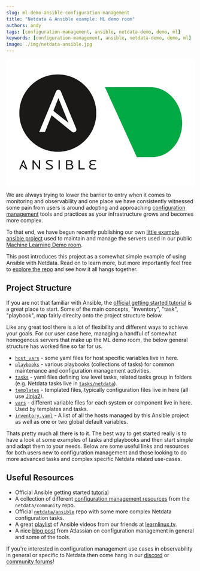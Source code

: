 ```yaml
---
slug: ml-demo-ansible-configuration-management
title: "Netdata & Ansible example: ML demo room"
authors: andy
tags: [configuration-management, ansible, netdata-demo, demo, ml]
keywords: [configuration-management, ansible, netdata-demo, demo, ml]
image: ./img/netdata-ansible.jpg
---
```


![netdata-ansible](./img/netdata-ansible.jpg)

We are always trying to lower the barrier to entry when it comes to monitoring and observability and one place we have consistently witnessed some pain from users is around adopting and approaching [configuration management](https://www.atlassian.com/microservices/microservices-architecture/configuration-management) tools and practices as your infrastructure grows and becomes more complex.

To that end, we have begun recently publishing our own [little example ansible project](https://github.com/netdata/community/tree/main/configuration-management/ansible-ml-demo) used to maintain and manage the servers used in our public [Machine Learning Demo room](https://app.netdata.cloud/spaces/netdata-demo/rooms/machine-learning/overview).

This post introduces this project as a somewhat simple example of using Ansible with Netdata. Read on to learn more, but more importantly feel free to [explore the repo](https://github.com/netdata/community/tree/main/configuration-management/ansible-ml-demo) and see how it all hangs together.

<!--truncate-->

## Project Structure

If you are not that familiar with Ansible, the [official getting started tutorial](https://docs.ansible.com/ansible/latest/getting_started/index.html) is a great place to start. Some of the main concepts, "inventory", "task", "playbook", map fairly direclty onto the project structure below.

Like any great tool there is a lot of flexibility and different ways to achieve your goals. For our user case here, managing a handful of somewhat homogenous servers that make up the ML demo room, the below general structure has worked fine so far for us.

- [`host_vars`](https://github.com/netdata/community/tree/main/configuration-management/ansible-ml-demo/host_vars/) - some yaml files for host specific variables live in here.
- [`playbooks`](https://github.com/netdata/community/tree/main/configuration-management/ansible-ml-demo/playbooks/) - various playbooks (collections of tasks) for common maintenance and configuration management activities.
- [`tasks`](https://github.com/netdata/community/tree/main/configuration-management/ansible-ml-demo/tasks/) - yaml files defining low level tasks, related tasks group in folders (e.g. Netdata tasks live in [`tasks/netdata`](https://github.com/netdata/community/tree/main/configuration-management/ansible-ml-demo/tasks/netdata/)).
- [`templates`](https://github.com/netdata/community/tree/main/configuration-management/ansible-ml-demo/templates/) - templated files, typically configuration files live in here (all use [Jinja2](https://jinja.palletsprojects.com/)).
- [`vars`](https://github.com/netdata/community/tree/main/configuration-management/ansible-ml-demo/vars/) - different variable files for each system or component live in here. Used by templates and tasks.
- [`inventory.yaml`](https://github.com/netdata/community/tree/main/configuration-management/ansible-ml-demo/inventory.yaml) - A list of all the hosts managed by this Ansible project as well as one or two global default variables.

Thats pretty much all there is to it. The best way to get started really is to have a look at some examples of tasks and playbooks and then start simple and adapt them to your needs. Below are some useful links and resources for both users new to configuration management and those looking to do more advanced tasks and complex specific Netdata related use-cases.

## Useful Resources

- Official Ansible getting started [tutorial](https://docs.ansible.com/ansible/latest/getting_started/)
- A collection of different [configuration management resources](https://github.com/netdata/community/tree/main/configuration-management) from the `netdata/community` repo.
- Official [`netdata/ansible`](https://github.com/netdata/ansible) repo with some more complex Netdata configuration tasks.
- A great [playlist](https://www.youtube.com/playlist?list=PLT98CRl2KxKEUHie1m24-wkyHpEsa4Y70) of Ansible videos from our friends at [learnlinux.tv](https://www.learnlinux.tv/tag/configuration-management/).
- A nice [blog post](https://www.atlassian.com/microservices/microservices-architecture/configuration-management) from Atlassian on configuration management in general and some of the tools.

If you're interested in configuration management use cases in observability in general or specific to Netdata then come hang in our [discord](https://discord.com/invite/mPZ6WZKKG2) or [community forums](https://community.netdata.cloud/)!
